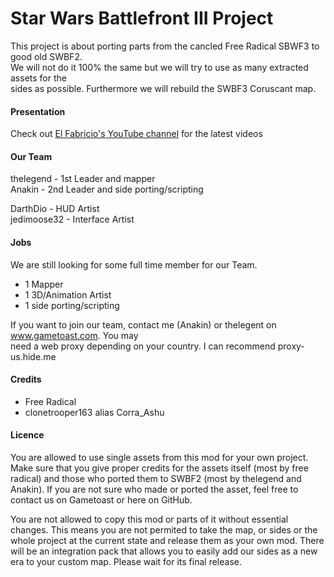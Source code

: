 # Star Wars Battlefront III Project

This project is about porting parts from the cancled Free Radical SBWF3 to good old SWBF2.  
We will not do it 100% the same but we will try to use as many extracted assets for the  
sides as possible. Furthermore we will rebuild the SWBF3 Coruscant map.

#### Presentation
Check out [El Fabricio's YouTube channel](https://www.youtube.com/channel/UCTrS2o6ZcHBXEIsQVfUaJnQ/videos "YouTube") for the latest videos

#### Our Team
thelegend - 1st Leader and mapper  
Anakin - 2nd Leader and side porting/scripting

DarthDio - HUD Artist  
jedimoose32 - Interface Artist

#### Jobs
We are still looking for some full time member for our Team.
* 1 Mapper
* 1 3D/Animation Artist
* 1 side porting/scripting

If you want to join our team, contact me (Anakin) or thelegent on www.gametoast.com. You may  
need a web proxy depending on your country. I can recommend proxy-us.hide.me

#### Credits
* Free Radical
* clonetrooper163 alias Corra_Ashu

#### Licence
You are allowed to use single assets from this mod for your own project. Make sure that you give proper credits
for the assets itself (most by free radical) and those who ported them to SWBF2 (most by thelegend and Anakin).
If you are not sure who made or ported the asset, feel free to contact us on Gametoast or here on GitHub.

You are not allowed to copy this mod or parts of it without essential changes. This means you are not permited
to take the map, or sides or the whole project at the current state and release them as your own mod. There will
be an integration pack that allows you to easily add our sides as a new era to your custom map. Please wait for
its final release.
